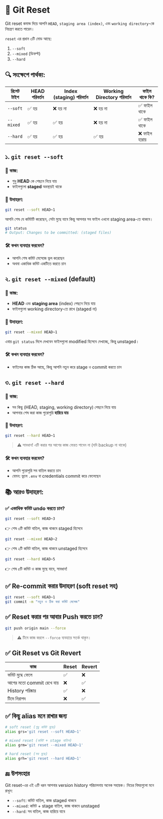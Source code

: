 # 🔁 Git Reset

Git reset কমান্ড দিয়ে আপনি `HEAD`, `staging area (index)`, এবং `working directory`-কে নিয়ন্ত্রণ করতে পারেন।

`reset` এর প্রধান ৩টি মোড আছে:

1. `--soft`
2. `--mixed` (ডিফল্ট)
3. `--hard`

## 🔍 সংক্ষেপে পার্থক্য:

| রিসেট টাইপ | HEAD পরিবর্তন | Index (staging) পরিবর্তন | Working Directory পরিবর্তন | ফাইল থাকে কি? |
| ---------- | ------------- | ------------------------ | -------------------------- | ------------- |
| `--soft`   | ✅ হয়          | ❌ হয় না                  | ❌ হয় না                    | ✅ ফাইল থাকে   |
| `--mixed`  | ✅ হয়          | ✅ হয়                     | ❌ হয় না                    | ✅ ফাইল থাকে   |
| `--hard`   | ✅ হয়          | ✅ হয়                     | ✅ হয়                       | ❌ ফাইল হারায়  |

## ১️. `git reset --soft`

### 📌 কাজ:

* শুধু **HEAD** কে পেছনে নিয়ে যায়
* ফাইলগুলো **staged** অবস্থায়ই থাকে

### 🎯 উদাহরণ:

```bash
git reset --soft HEAD~1
```

আপনি শেষ যে কমিটটি করেছেন, সেটা মুছে যাবে কিন্তু আপনার সব ফাইল এখনো staging area-তে থাকবে।

```bash
git status
# Output: Changes to be committed: (staged files)
```

### 🛠️ কখন ব্যবহার করবেন?

* আপনি শেষ কমিট মেসেজে ভুল করেছেন
* অথবা একাধিক কমিট একটিতে করতে চান

## ২️. `git reset --mixed` (default)

### 📌 কাজ:

* **HEAD** এবং **staging area** (index) পেছনে নিয়ে যায়
* ফাইলগুলো working directory-তে রাখে (staged না)

### 🎯 উদাহরণ:

```bash
git reset --mixed HEAD~1
```

এবার `git status` দিলে দেখবেন ফাইলগুলো modified হিসেবে দেখাচ্ছে, কিন্তু unstaged।

### 🛠️ কখন ব্যবহার করবেন?

* ফাইলের কাজ ঠিক আছে, কিন্তু আপনি নতুন করে stage ও commit করতে চান

## ৩. `git reset --hard`

### 📌 কাজ:

* সব কিছু (HEAD, staging, working directory) পেছনে নিয়ে যায়
* আপনার শেষ করা কাজ পুরোপুরি **হারিয়ে যায়**

### 🎯 উদাহরণ:

```bash
git reset --hard HEAD~1
```

> ⚠️ সাবধান! এটি করার পর আগের কাজ ফেরত পাবেন না (যদি backup না থাকে)

### 🛠️ কখন ব্যবহার করবেন?

* আপনি পুরোপুরি সব বাতিল করতে চান
* যেমন: ভুলে `.env` বা credentials commit করে ফেলেছেন

## 📚 আরও উদাহরণ:

### ✅ একাধিক কমিট undo করতে চান?

```bash
git reset --soft HEAD~3
```

👉 শেষ ৩টি কমিট বাতিল, কাজ থাকবে staged হিসেবে

```bash
git reset --mixed HEAD~2
```

👉 শেষ ২টি কমিট বাতিল, কাজ থাকবে unstaged হিসেবে

```bash
git reset --hard HEAD~5
```

👉 শেষ ৫টি কমিট ও কাজ মুছে যাবে, সাবধান!

## ✅ Re-commit করার উদাহরণ (soft reset সহ)

```bash
git reset --soft HEAD~1
git commit -m "নতুন ও ঠিক করা কমিট মেসেজ"
```

## ✅ Reset করার পর আবার Push করতে চান?

```bash
git push origin main --force
```

> ⚠️ টিমে কাজ করলে `--force` ব্যবহারে সতর্ক থাকুন।

## ✅ Git Reset vs Git Revert

| কাজ                      | Reset | Revert |
| ------------------------ | ----- | ------ |
| কমিট মুছে ফেলে           | ✅     | ❌      |
| আগের মতো commit রেখে যায় | ❌     | ✅      |
| History পরিষ্কার         | ✅     | ❌      |
| টিমে নিরাপদ              | ❌     | ✅      |


## ✅ কিছু alias মনে রাখার জন্য

```bash
# soft reset (শুধু কমিট মুছে)
alias grs='git reset --soft HEAD~1'

# mixed reset (কমিট + stage বাতিল)
alias grm='git reset --mixed HEAD~1'

# hard reset (সব মুছে)
alias grh='git reset --hard HEAD~1'
```

## 🔚 উপসংহার

Git reset-এর এই ৩টি ধরন আপনার version history পরিচালনায় অনেক সহায়ক। নিচের বিষয়গুলো মনে রাখুন:

* `--soft`: কমিট বাতিল, কাজ staged থাকবে
* `--mixed`: কমিট + stage বাতিল, কাজ থাকবে unstaged
* `--hard`: সব বাতিল, কাজ হারিয়ে যাবে
